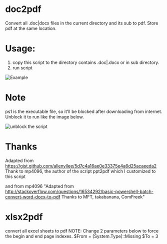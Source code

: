 # doc2pdf
Convert all .doc|docx files in the current directory and its sub to pdf. Store pdf at the same location.

# Usage:
1. copy this script to the directory contains .doc|.docx or in sub directory.
2. run script

![Example](images/0d4482ca2adde917f85be21c25d3933927c93cbcd2b48191820aa36f8b8f790c.png)  

# Note
ps1 is the executable file, so it'll be blocked after downloading from internet. Unblock it to run like the image below.

![unblock the script](images/a6e8977c5bd183f78371e53ed6dea562d53890ab1e6ab1be113b25de49f7ed2a.png)  


# Thanks
Adapted from https://gist.github.com/allenyllee/5d7c4a16ae0e33375e4a6d25acaeeda2
Thank to mp4096, the author of the script ppt2pdf which I customized to this script

and from mp4096
  "Adapted from http://stackoverflow.com/questions/16534292/basic-powershell-batch-convert-word-docx-to-pdf
   Thanks to MFT, takabanana, ComFreek"

# xlsx2pdf
convert all excel sheets to pdf
NOTE: Change 2 parameters below to force the begin and end page indexes.
    $From = [System.Type]::Missing
    $To = 3

